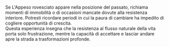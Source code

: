 Se L'Appeso rovesciato appare nella posizione del passato, richiama momenti di immobilità o di occasioni mancate dovute alla resistenza interiore. Potresti ricordare periodi in cui la paura di cambiare ha impedito di cogliere opportunità di crescita.  
Questa esperienza insegna che la resistenza al flusso naturale della vita porta solo frustrazione, mentre la capacità di accettare e lasciar andare apre la strada a trasformazioni profonde.
